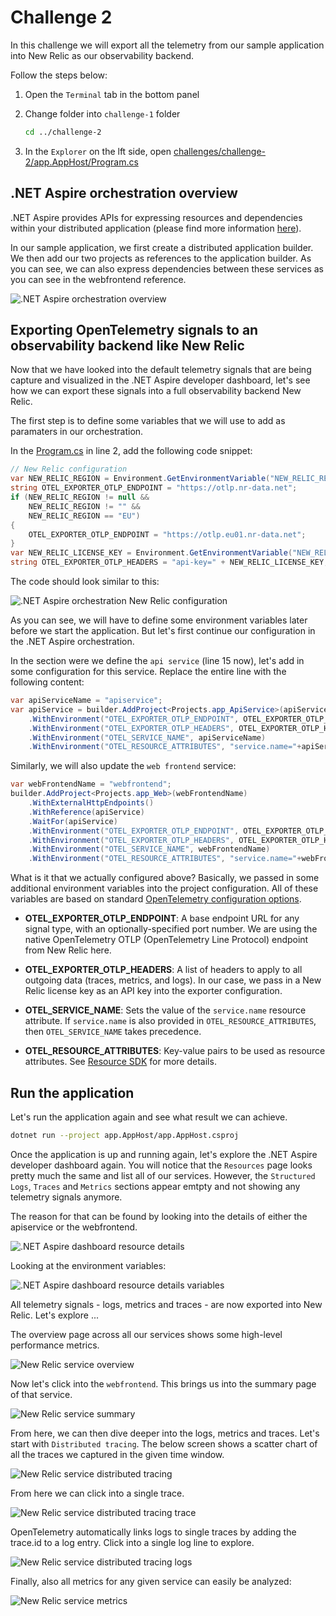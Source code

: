 # Challenge 2

In this challenge we will export all the telemetry from our sample application into New Relic as our observability backend.

Follow the steps below:

1. Open the `Terminal` tab in the bottom panel

2. Change folder into `challenge-1` folder

    ```bash
    cd ../challenge-2
    ```

3. In the `Explorer` on the lft side, open [challenges/challenge-2/app.AppHost/Program.cs](app.AppHost/Program.cs)

## .NET Aspire orchestration overview

.NET Aspire provides APIs for expressing resources and dependencies within your distributed application (please find more information [here](https://learn.microsoft.com/en-us/dotnet/aspire/fundamentals/app-host-overview)).

In our sample application, we first create a distributed application builder. We then add our two projects as references to the application builder. As you can see, we can also express dependencies between these services as you can see in the webfrontend reference.

![.NET Aspire orchestration overview](./assets/dotnet-aspire-orchestration-overview.png)

## Exporting OpenTelemetry signals to an observability backend like New Relic

Now that we have looked into the default telemetry signals that are being capture and visualized in the .NET Aspire developer dashboard, let's see how we can export these signals into a full observability backend New Relic.

The first step is to define some variables that we will use to add as paramaters in our orchestration.

In the [Program.cs](app.AppHost/Program.cs) in line 2, add the following code snippet:

```csharp
// New Relic configuration
var NEW_RELIC_REGION = Environment.GetEnvironmentVariable("NEW_RELIC_REGION");
string OTEL_EXPORTER_OTLP_ENDPOINT = "https://otlp.nr-data.net";
if (NEW_RELIC_REGION != null &&
    NEW_RELIC_REGION != "" &&
    NEW_RELIC_REGION == "EU")
{
    OTEL_EXPORTER_OTLP_ENDPOINT = "https://otlp.eu01.nr-data.net";
}
var NEW_RELIC_LICENSE_KEY = Environment.GetEnvironmentVariable("NEW_RELIC_LICENSE_KEY");
string OTEL_EXPORTER_OTLP_HEADERS = "api-key=" + NEW_RELIC_LICENSE_KEY;
```

The code should look similar to this:

![.NET Aspire orchestration New Relic configuration](./assets/dotnet-aspire-orchestration-new-relic-configuration.png)

As you can see, we will have to define some environment variables later before we start the application. But let's first continue our configuration in the .NET Aspire orchestration.

In the section were we define the `api service` (line 15 now), let's add in some configuration for this service. Replace the entire line with the following content:

```csharp
var apiServiceName = "apiservice";
var apiService = builder.AddProject<Projects.app_ApiService>(apiServiceName)
    .WithEnvironment("OTEL_EXPORTER_OTLP_ENDPOINT", OTEL_EXPORTER_OTLP_ENDPOINT)
    .WithEnvironment("OTEL_EXPORTER_OTLP_HEADERS", OTEL_EXPORTER_OTLP_HEADERS)
    .WithEnvironment("OTEL_SERVICE_NAME", apiServiceName)
    .WithEnvironment("OTEL_RESOURCE_ATTRIBUTES", "service.name="+apiServiceName+",service.version=1.0.0,service.instance.id="+apiServiceName);
```

Similarly, we will also update the `web frontend` service:

```csharp
var webFrontendName = "webfrontend";
builder.AddProject<Projects.app_Web>(webFrontendName)
    .WithExternalHttpEndpoints()
    .WithReference(apiService)
    .WaitFor(apiService)
    .WithEnvironment("OTEL_EXPORTER_OTLP_ENDPOINT", OTEL_EXPORTER_OTLP_ENDPOINT)
    .WithEnvironment("OTEL_EXPORTER_OTLP_HEADERS", OTEL_EXPORTER_OTLP_HEADERS)
    .WithEnvironment("OTEL_SERVICE_NAME", webFrontendName)
    .WithEnvironment("OTEL_RESOURCE_ATTRIBUTES", "service.name="+webFrontendName+",service.version=1.0.0,service.instance.id="+webFrontendName);
```

What is it that we actually configured above? Basically, we passed in some additional environment variables into the project configuration. All of these variables are based on standard [OpenTelemetry configuration options](https://opentelemetry.io/docs/languages/sdk-configuration/otlp-exporter/).

- **OTEL_EXPORTER_OTLP_ENDPOINT**: A base endpoint URL for any signal type, with an optionally-specified port number. We are using the native OpenTelemetry OTLP (OpenTelemetry Line Protocol) endpoint from New Relic here.

- **OTEL_EXPORTER_OTLP_HEADERS**: A list of headers to apply to all outgoing data (traces, metrics, and logs). In our case, we pass in a New Relic license key as an API key into the exporter configuration.

- **OTEL_SERVICE_NAME**: Sets the value of the `service.name` resource attribute. If `service.name` is also provided in `OTEL_RESOURCE_ATTRIBUTES`, then `OTEL_SERVICE_NAME` takes precedence.

- **OTEL_RESOURCE_ATTRIBUTES**: Key-value pairs to be used as resource attributes. See [Resource SDK](https://opentelemetry.io/docs/specs/otel/resource/sdk#specifying-resource-information-via-an-environment-variable) for more details.

## Run the application

Let's run the application again and see what result we can achieve.

```bash
dotnet run --project app.AppHost/app.AppHost.csproj
```

Once the application is up and running again, let's explore the .NET Aspire developer dashboard again. You will notice that the `Resources` page looks pretty much the same and list all of our services. However, the `Structured Logs`, `Traces` and `Metrics` sections appear emtpty and not showing any telemetry signals anymore.

The reason for that can be found by looking into the details of either the apiservice or the webfrontend.

![.NET Aspire dashboard resource details](./assets/dotnet-aspire-dashboard-resource-details.png)

Looking at the environment variables:

![.NET Aspire dashboard resource details variables](./assets/dotnet-aspire-dashboard-resource-details-variables.png)

All telemetry signals - logs, metrics and traces - are now exported into New Relic. Let's explore ...

The overview page across all our services shows some high-level performance metrics.

![New Relic service overview](./assets/new-relic-service-overview.png)

Now let's click into the `webfrontend`. This brings us into the summary page of that service.

![New Relic service summary](./assets/new-relic-service-summary.png)

From here, we can then dive deeper into the logs, metrics and traces. Let's start with `Distributed tracing`. The below screen shows a scatter chart of all the traces we captured in the given time window.

![New Relic service distributed tracing](./assets/new-relic-service-distributed-tracing.png)

From here we can click into a single trace.

![New Relic service distributed tracing trace](./assets/new-relic-service-distributed-tracing-trace.png)

OpenTelemetry automatically links logs to single traces by adding the trace.id to a log entry. Click into a single log line to explore.

![New Relic service distributed tracing logs](./assets/new-relic-service-distributed-tracing-logs.png)

Finally, also all metrics for any given service can easily be analyzed:

![New Relic service metrics](./assets/new-relic-service-metrics.png)
